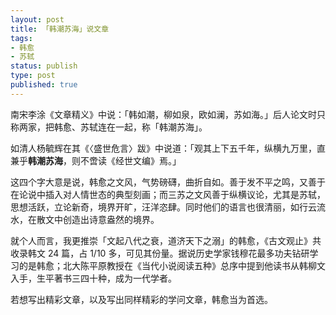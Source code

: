 ```yaml
--- 
layout: post
title: 「韩潮苏海」说文章
tags: 
- 韩愈
- 苏轼
status: publish
type: post
published: true
---
```


南宋李涂《文章精义》中说：「韩如潮，柳如泉，欧如澜，苏如海。」后人论文时只称两家，把韩愈、苏轼连在一起，称「韩潮苏海」。

如清人杨毓辉在其《〈盛世危言〉跋》中说道：「观其上下五千年，纵横九万里，直兼乎**韩潮苏海**，则不啻读《经世文编》焉。」

这四个字大意是说，韩愈之文风，气势磅礴，曲折自如。善于发不平之鸣，又善于在论说中插入对人情世态的典型刻画；而三苏之文风善于纵横议论，尤其是苏轼，思想活跃，立论新奇，境界开旷，汪洋恣肆。同时他们的语言也很清丽，如行云流水，在散文中创造出诗意盎然的境界。

就个人而言，我更推崇「文起八代之衰，道济天下之溺」的韩愈，《古文观止》共收录韩文 24 篇，占 1/10 多，可见其份量。据说历史学家钱穆花最多功夫钻研学习的是韩愈；北大陈平原教授在《当代小说阅读五种》总序中提到他读书从韩柳文入手，生平著书三四十种，成为一代学者。

若想写出精彩文章，以及写出同样精彩的学问文章，韩愈当为首选。
